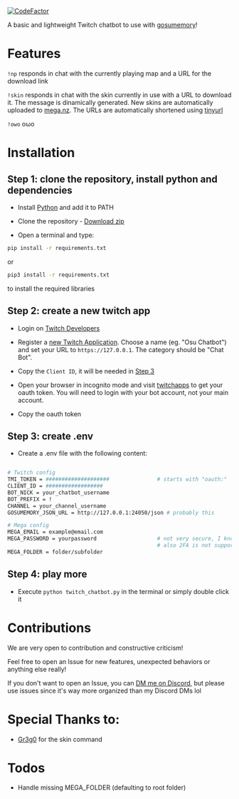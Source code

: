 [![CodeFactor](https://www.codefactor.io/repository/github/sclafus/twitch-chatbot-for-gosumemory/badge)](https://www.codefactor.io/repository/github/sclafus/twitch-chatbot-for-gosumemory)

A basic and lightweight Twitch chatbot to use with [gosumemory](https://github.com/l3lackShark/gosumemory)!
# Features
`!np` responds in chat with the currently playing map and a URL for the download link

`!skin` responds in chat with the skin currently in use with a URL to download it. The message is dinamically generated. New skins are automatically uploaded to [mega.nz](https://mega.nz). The URLs are automatically shortened using [tinyurl](https://tinyurl.com/)

`!owo` oωo
# Installation

## Step 1: clone the repository, install python and dependencies 
- Install [Python](https://www.python.org/) and add it to PATH

- Clone the repository - [Download zip](https://github.com/Sclafus/twitch-chatbot-for-gosumemory/archive/refs/heads/senpai.zip)

- Open a terminal and type:
```bash 
pip install -r requirements.txt
```
or 
```bash
pip3 install -r requirements.txt
```
to install the required libraries

## Step 2: create a new twitch app
- Login on [Twitch Developers](https://dev.twitch.tv/)
- Register a [new Twitch Application](https://dev.twitch.tv/console/apps). Choose a name (eg. "Osu Chatbot") and set your URL to `https://127.0.0.1`. The category should be "Chat Bot".
- Copy the `Client ID`, it will be needed in [Step 3](#step-3-create-env)

- Open your browser in incognito mode and visit [twitchapps](https://twitchapps.com/tmi/) to get your oauth token. You will need to login with your bot account, not your main account.
- Copy the oauth token

## Step 3: create .env
- Create a .env file with the following content:

```bash

# Twitch config
TMI_TOKEN = ####################               # starts with "oauth:"
CLIENT_ID = ##################
BOT_NICK = your_chatbot_username
BOT_PREFIX = !
CHANNEL = your_channel_username
GOSUMEMORY_JSON_URL = http://127.0.0.1:24050/json # probably this

# Mega config
MEGA_EMAIL = example@email.com
MEGA_PASSWORD = yourpassword                   # not very secure, I know...
                                               # also 2FA is not supported
MEGA_FOLDER = folder/subfolder
```

## Step 4: play more
- Execute `python twitch_chatbot.py` in the terminal or simply double click it

# Contributions
We are very open to contribution and constructive criticism! 


Feel free to open an Issue for new features, unexpected behaviors or anything else really!


If you don't want to open an Issue, you can [DM me on Discord](https://discordapp.com/users/108501885849202688), but please use issues since it's way more organized than my Discord DMs lol

# Special Thanks to:
- [Gr3g0](https://github.com/Gr3g027) for the skin command


# Todos
- Handle missing MEGA_FOLDER (defaulting to root folder)